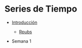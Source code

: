 
# Series de Tiempo


- <a href="https://github.com/Wilsonsr/Series-de-Tiempo/blob/main/CUADERNOS/presentacion%20(2).Rmd"> Introducción </a>
  + <a href="https://rpubs.com/wilsonsr/1000235" > Rpubs </a>
  
- Semana 1
